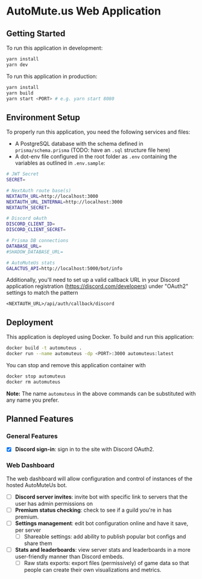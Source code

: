 # AutoMute.us Web Application

## Getting Started

To run this application in development:

```bash
yarn install
yarn dev
```

To run this application in production:

```bash
yarn install
yarn build
yarn start <PORT> # e.g. yarn start 8080
```

## Environment Setup

To properly run this application, you need the following services and files:

- A PostgreSQL database with the schema defined in `prisma/schema.prisma` (TODO: have an `.sql` structure file here)
- A dot-env file configured in the root folder as `.env` containing the variables as outlined in `.env.sample`:

```bash
# JWT Secret
SECRET=

# NextAuth route base(s)
NEXTAUTH_URL=http://localhost:3000
NEXTAUTH_URL_INTERNAL=http://localhost:3000
NEXTAUTH_SECRET=

# Discord oAuth
DISCORD_CLIENT_ID=
DISCORD_CLIENT_SECRET=

# Prisma DB connections
DATABASE_URL=
#SHADOW_DATABASE_URL=

# AutoMuteUs stats
GALACTUS_API=http://localhost:5000/bot/info

```

Additionally, you'll need to set up a valid callback URL in your Discord application registration (https://discord.com/developers) under "OAuth2" settings to match the pattern

```
<NEXTAUTH_URL>/api/auth/callback/discord
```

## Deployment

This application is deployed using Docker. To build and run this application:

```bash
docker build -t automuteus .
docker run --name automuteus -dp <PORT>:3000 automuteus:latest
```

You can stop and remove this application container with

```bash
docker stop automuteus
docker rm automuteus
```

**Note:** The name `automuteus` in the above commands can be substituted with any name you prefer.

## Planned Features

### General Features

- [x] **Discord sign-in**: sign in to the site with Discord OAuth2.

### Web Dashboard

The web dashboard will allow configuration and control of instances of the hosted AutoMuteUs bot.

- [ ] **Discord server invites**: invite bot with specific link to servers that the user has admin permissions on
- [ ] **Premium status checking**: check to see if a guild you're in has premium.
- [ ] **Settings management**: edit bot configuration online and have it save, per server
  - [ ] Shareable settings: add ability to publish popular bot configs and share them
- [ ] **Stats and leaderboards**: view server stats and leaderboards in a more user-friendly manner than Discord embeds.
  - [ ] Raw stats exports: export files (permissively) of game data so that people can create their own visualizations and metrics.